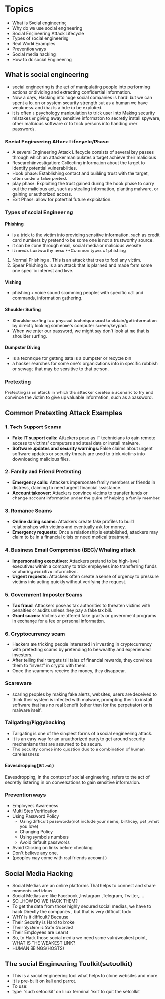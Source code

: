 # Topics

- What is Social engineering
- Why do we use social engineering
- Social Engineering Attack Lifecycle
- Types of social engineering
- Real World Examples
- Prevention ways
- Social media hacking
- How to do social Engineering

## What is social engineering
- social engineering is the act of manipulating people into performing actions or dividing and extracting confidential information.
- Now a days, Hacking into huge social companies is hard! but we can spent a lot on or system security strength but as a human we have weakness. and that is a hole to be exploited.
- it is often a psychology manipulation to trick user into Making security mistakes or giving away sensitive information to secretly install spyware, other malicious software or to trick persons into handing over passwords.


### Social Engineering Attack Lifecycle/Phase 

- A several Engineering Attack Lifecycle consists of several  key passes through which an attacker manipulates a target achieve their malicious
- Research/investigation: Collecting information about the target to identify potential vulnerabilities.
- Hook phase: Establishing contact and building trust with the target, often under a false pretext.
- play phase: Exploiting the trust gained during the hook phase to carry out the malicious act, such as stealing information, planting malware, or gaining unauthorized access.
- Exit Phase: allow for potential future exploitation.
### Types of social Engineering
#### Phishing
- is a trick to the victim into providing sensitive information. such as credit card numbers by pretend to be some one is not a trustworthy source.
- it can be done through email, social media or malicious website
-  it needs trustworthy ness
**Common types of phishing
1. Normal Phishing
a. This is an attack that tries to fool any victim.
2. Spear Phishing
b. Is a an attack that is planned and made form some one specific interest and love.
#### Vishing
- phishing + voice sound scamming peoples with specific call and commands, information gathering.
#### Shoulder Surfing

- Shoulder surfing is a physical technique used to obtain/get information by directly looking someone's computer screen/keypad.
- When we enter our password, we might say don't look at me that is shoulder surfing.

#### Dumpster Diving
- Is a technique for getting data is a dumpster or recycle bin
- a hacker searches for some one's organizations info in specific rubbish or sewage that may be sensitive to that person.
### Pretexting
Pretexting is an attack in which the attacker creates a scenario to try and convince the victim to give up valuable information, such as a password.

## Common Pretexting Attack Examples

### 1. **Tech Support Scams**

- **Fake IT support calls:** Attackers pose as IT technicians to gain remote access to victims' computers and steal data or install malware.
- **Software updates and security warnings:** False claims about urgent software updates or security threats are used to trick victims into downloading malicious files.
### 2. **Family and Friend Pretexting**

- **Emergency calls:** Attackers impersonate family members or friends in distress, claiming to need urgent financial assistance.
- **Account takeover:** Attackers convince victims to transfer funds or change account information under the guise of helping a family member.
### 3. **Romance Scams**

- **Online dating scams:** Attackers create fake profiles to build relationships with victims and eventually ask for money.
- **Emergency requests:** Once a relationship is established, attackers may claim to be in a financial crisis or need medical treatment.

### 4. **Business Email Compromise (BEC)**/ Whaling attack

- **Impersonating executives:** Attackers pretend to be high-level executives within a company to trick employees into transferring funds or sharing sensitive information.
- **Urgent requests:** Attackers often create a sense of urgency to pressure victims into acting quickly without verifying the request.
### 5. **Government Imposter Scams**

- **Tax fraud:** Attackers pose as tax authorities to threaten victims with penalties or audits unless they pay a fake tax bill.
- **Grant scams:** Victims are offered fake grants or government programs in exchange for a fee or personal information.
### 6. Cryptocurrency scam
- Hackers are tricking people interested in investing in cryptocurrency with pretexting scams by pretending to be wealthy and experienced investors. 
- After telling their targets tall tales of financial rewards, they convince them to “invest” in crypto with them. 
- Once the scammers receive the money, they disappear.

### Scareware 
- scaring peoples by making fake alerts, websites, users are deceived to think their system is infected with malware, prompting them to install software that has no real benefit (other than for the perpetrator) or is malware itself.
 
 ### Tailgating/Piggybacking
 
- Tailgating is one of the simplest forms of a social engineering attack. 
- It is an easy way for an unauthorized party to get around security mechanisms that are assumed to be secure. 
- The security comes into question due to a combination of human carelessness

#### **Eavesdropping**(ጆሮ ጠቢ)
Eavesdropping, in the context of social engineering, refers to the act of secretly listening in on conversations to gain sensitive information.
### Prevention ways

- Employees Awareness
- Multi Step Verification
- Using Password Policy
     - Using difficult passwords(not include your name, birthday, pet ,what you love)
     - Changing Policy
     - Using symbols numbers
     - Avoid default passwords
- Avoid Clicking on links before checking
- Don't believe any one.
- (peoples may come with real friends account )
## Social Media Hacking

- Social Medias are an online platforms That helps to connect and share moments and ideas.
- Social Medias are like Facebook ,Instagram ,Telegram, Twitter,....
- SO…HOW DO WE HACK THEM?
- To get the data from those highly secured social medias, we have to hack Directly the companies , but that is very difficult todo. 
- WHY is it difficult? Because
- Their Security is Hard to broke
- Their System is Safe Guarded
- Their Employees are Learnt
- So, to Hack those social media we need some vuln/weakest point, WHAT IS THE WEAKEST LINK?
- HUMAN BEINGS(HOSTS)

## The social Engineering Toolkit(setoolkit)

- This is a social engineering tool what helps to clone websites and more.
- It is pre-built on kali and parrot.
- To use:
- type  ‘sudo setoolkit’ on linux terminal
‘exit’ to quit the setoolkit




